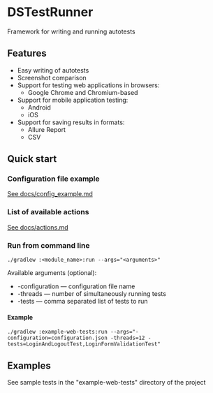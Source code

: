 # DSTestRunner

Framework for writing and running autotests

## Features

- Easy writing of autotests
- Screenshot comparison
- Support for testing web applications in browsers:
  - Google Chrome and Chromium-based
- Support for mobile application testing:
  - Android
  - iOS
- Support for saving results in formats:
  - Allure Report
  - CSV

## Quick start

### Configuration file example

[See docs/config_example.md](docs/config_example.md)

### List of available actions

[See docs/actions.md](docs/actions.md)

### Run from command line

```shell
./gradlew :<module_name>:run --args="<arguments>"
```

Available arguments (optional):

- -configuration — configuration file name
- -threads — number of simultaneously running tests
- -tests — comma separated list of tests to run

#### Example

```shell
./gradlew :example-web-tests:run --args="-configuration=configuration.json -threads=12 -tests=LoginAndLogoutTest,LoginFormValidationTest"
```

## Examples

See sample tests in the "example-web-tests" directory of the project
